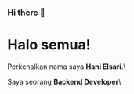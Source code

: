 ### Hi there 👋

# Halo semua! 

Perkenalkan nama saya **Hani Elsari**.\

Saya seorang **Backend Developer**\

